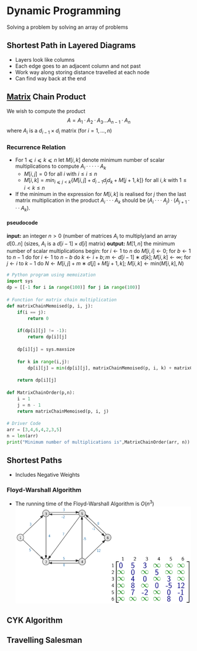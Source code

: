 # Dynamic Programming
Solving a problem by solving an array of problems
## Shortest Path in Layered Diagrams
- Layers look like columns 
- Each edge goes to an adjacent column  and not past
- Work way along storing distance travelled at each node
- Can find way back at the end 
## [Matrix](Matricies.md) Chain Product
We wish to compute the product $$A = A_1 · A_2 · A_3 \dots A_{n−1} · A_n$$ where $A_i$ is a $d_{i−1} × d_i$ matrix (for $i = 1,\dots , n$)

### Recurrence Relation
- For $1 ⩽ i ⩽ k ⩽ n \text{ let } M [i, k]$ denote minimum number of scalar multiplications to compute $A_i · · · · · A_k$
	- $M[i,j] = 0$ for all $i$ with $i \leq i \leq n$
	- $M [i, k] = min_{i⩽j<k}\{M [i, j] + d_{i−1}d_j d_k + M [j + 1, k]\}$ for all $i,k$ with $1 \leq i < k \leq n$
- If the minimum in the expression for $M [i, k]$ is realised for $j$ then the last matrix multiplication in the product $A_i · · · A_k$ should be $(A_i · · · A_j ) · (A_{j+1} · · · A_k)$.
#### pseudocode
**input:** an integer $n > 0$ (number of matrices $A_i$ to multiply)and an array $d[0..n]$ (sizes, $A_i$ is a $d[i − 1] \times d[i]$ matrix)
**output:** $M [1, n]$ the minimum number of scalar multiplications
begin:
	for $i \leftarrow 1$ to $n$ do $M [i, i] \leftarrow 0$;
	for $b \leftarrow 1 \text{ to } n − 1$ do
		for $i \leftarrow 1 \text{ to } n − b$ do
			$k \leftarrow i + b; m ← d[i − 1] ∗ d[k]; M [i, k] \leftarrow ∞;$
			for $j ← i \text{ to } k − 1$ do
				$N ← M [i, j] + m ∗ d[j] + M [j + 1, k];$
				$M [i, k] ← \text{min}(M [i, k], N)$

```python
# Python program using memoization
import sys
dp = [[-1 for i in range(100)] for j in range(100)]

# Function for matrix chain multiplication
def matrixChainMemoised(p, i, j):
    if(i == j):
        return 0

    if(dp[i][j] != -1):
        return dp[i][j]
	
    dp[i][j] = sys.maxsize
	
    for k in range(i,j):
        dp[i][j] = min(dp[i][j], matrixChainMemoised(p, i, k) + matrixChainMemoised(p, k + 1, j)+ p[i - 1] * p[k] * p[j])
	
    return dp[i][j]

def MatrixChainOrder(p,n):
    i = 1
    j = n - 1
    return matrixChainMemoised(p, i, j)

# Driver Code
arr = [3,4,6,4,2,3,5]
n = len(arr)
print("Minimum number of multiplications is",MatrixChainOrder(arr, n))
```


## Shortest Paths
- Includes Negative Weights
### Floyd-Warshall Algorithm
- The running time of the Floyd-Warshall Algorithm is $O(n^3)$
![](Pasted%20image%2020240308162532.png)

## CYK Algorithm
## Travelling Salesman